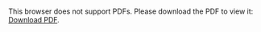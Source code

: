 <object data="../Documentation/cisco-1921.pdf" type="application/pdf" width="700px" height="700px">
    <embed src="../Documentation/cisco-1921.pdf">
        <p>This browser does not support PDFs. Please download the PDF to view it: <a href="http://yoursite.com/the.pdf">Download PDF</a>.</p>
    </embed>
</object>